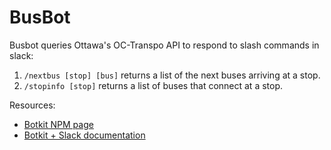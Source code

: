 # BusBot
<!--TODO: Insert Travis Status, Repo Owner.-->

Busbot queries Ottawa's OC-Transpo API to respond to slash commands in slack:
1. `/nextbus [stop] [bus]` returns a list of the next buses arriving at a stop.
1. `/stopinfo [stop]` returns a list of buses that connect at a stop.

Resources:
- [Botkit NPM page](https://www.npmjs.com/package/botkit)
- [Botkit + Slack documentation](https://botkit.ai/docs/readme-slack.html)
